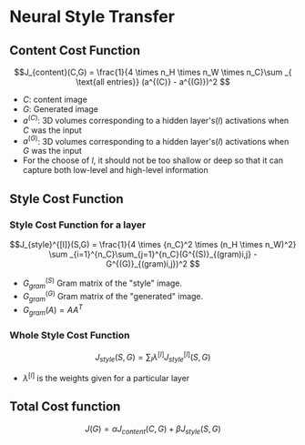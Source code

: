 # Neural Style Transfer

## Content Cost Function

$$J_{content}(C,G) =  \frac{1}{4 \times n_H \times n_W \times n_C}\sum _{ \text{all entries}} (a^{(C)} - a^{(G)})^2  $$

* $C$: content image
* $G$: Generated image
* $a^{(C)}$: 3D volumes corresponding to a hidden layer's($l$) activations when $C$ was the input 
* $a^{(G)}$: 3D volumes corresponding to a hidden layer's($l$) activations when $G$ was the input 
* For the choose of $l$, it should not be too shallow or deep so that it can capture both low-level and high-level information

## Style Cost Function

### Style Cost Function for a layer
$$J_{style}^{[l]}(S,G) = \frac{1}{4 \times {n_C}^2 \times (n_H \times n_W)^2} \sum _{i=1}^{n_C}\sum_{j=1}^{n_C}(G^{(S)}_{(gram)i,j} - G^{(G)}_{(gram)i,j})^2 $$

* $G_{gram}^{(S)}$ Gram matrix of the "style" image.
* $G_{gram}^{(G)}$ Gram matrix of the "generated" image.
* $G_{gram}(A) = AA^T$

### Whole Style Cost Function 
$$J_{style}(S,G) = \sum_{l} \lambda^{[l]} J^{[l]}_{style}(S,G)$$

* $\lambda^{[l]}$ is the weights given for a particular layer


## Total Cost function
$$J(G) = \alpha J_{content}(C,G) + \beta J_{style}(S,G)$$
